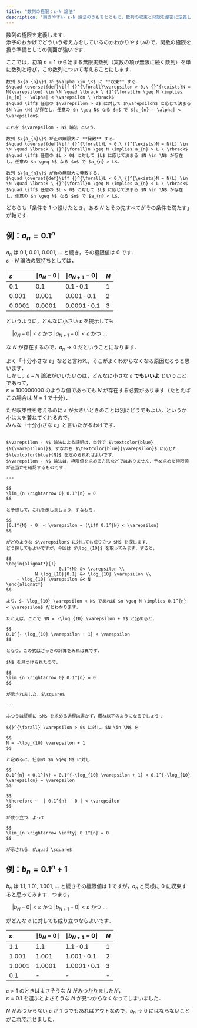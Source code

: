 ```yaml
---
title: "数列の極限：ε-N 論法"
description: "躓きやすい ε-N 論法のきもちとともに，数列の収束と発散を厳密に定義します．数列 {a_n} が α ∈ R に収束する ⇔ 任意の ε > 0 に対して ε に応じて決まる N が存在し，任意の n ≧ N なる n で　|a_n - α| < ε"
---
```


数列の極限を定義します．  
添字のおかげでどういう考え方をしているのかわかりやすいので，関数の極限を扱う準備としての側面が強いです．

ここでは，初項 $n = 1$ から始まる無限実数列（実数の項が無限に続く数列）を単に数列と呼び，この数列について考えることにします．

~~~definition:数列の収束
数列 $\{a_{n}\}$ が $\alpha \in \R$ に **収束** する．  
$\quad \overset{def}\iff {}^{\forall}\varepsilon > 0,\ {}^{\exists}N = N(\varepsilon) \in \N \quad \lbrack \ {}^{\forall}n \geq N \implies |a_{n} - \alpha| < \varepsilon \ \rbrack$  
$\quad \iff$ 任意の $\varepsilon > 0$ に対して $\varepsilon$ に応じて決まる $N \in \N$ が存在し，任意の $n \geq N$ なる $n$ で $|a_{n} - \alpha| < \varepsilon$．

これを $\varepsilon - N$ 論法 という．
~~~

~~~definition:数列の発散
数列 $\{a_{n}\}$ が正の無限大に **発散** する．  
$\quad \overset{def}\iff {}^{\forall}L > 0,\ {}^{\exists}N = N(L) \in \N \quad \lbrack \ {}^{\forall}n \geq N \implies a_{n} > L \ \rbrack$  
$\quad \iff$ 任意の $L > 0$ に対して $L$ に応じて決まる $N \in \N$ が存在し，任意の $n \geq N$ なる $n$ で $a_{n} > L$．

数列 $\{a_{n}\}$ が負の無限大に発散する．  
$\quad \overset{def}\iff {}^{\forall}L < 0,\ {}^{\exists}N = N(L) \in \N \quad \lbrack \ {}^{\forall}n \geq N \implies a_{n} < L \ \rbrack$  
$\quad \iff$ 任意の $L < 0$ に対して $L$ に応じて決まる $N \in \N$ が存在し，任意の $n \geq N$ なる $n$ で $a_{n} < L$．
~~~

どちらも「条件を $1$ つ設けたとき，ある $N$ とその先すべてがその条件を満たす」が軸です．

## 例：$a_{n} = 0.1^{n}$

$a_{n}$ は $0.1,\ 0.01,\ 0.001,\ ...$ と続き，その極限値は $0$ です．  
$\varepsilon - N$ 論法の気持ちとしては，

| $\varepsilon$ | $\mid a_{N} - 0 \mid$ | $\mid a_{N + 1} - 0 \mid$ | $N$ |
| :-- | :-- | :-- | :-- |
| $0.1$ | $0.1$ | $0.1 \cdot 0.1$ | $1$ |
| $0.001$ | $0.001$ | $0.001 \cdot 0.1$ | $2$ |
| $0.0001$ | $0.0001$ | $0.0001 \cdot 0.1$ | $3$ |

というように，どんなに小さい $\varepsilon$ を提示しても  

$\quad |a_{N} - 0| < \varepsilon$ かつ $|a_{N + 1} - 0| < \varepsilon$ かつ ...  

な $N$ が存在するので，$a_{n} \rightarrow 0$ だということになります．

よく「十分小さな $\varepsilon$」などと言われ，そこがよくわからなくなる原因だろうと思います．  
しかし，$\varepsilon - N$ 論法がいいたいのは，どんなに小さな $\varepsilon$ **でもいいよ** ということであって，  
$\varepsilon = 100000000$ のような値であっても $N$ が存在する必要があります（たとえばこの場合は $N = 1$ で十分）．

ただ収束性を考えるのに $\varepsilon$ が大きいときのことは別にどうでもよい，というか小は大を兼ねてくれるので，  
みんな「十分小さな $\varepsilon$」と言いたがるわけです．

~~~spoiler:close:厳密な証明

$\varepsilon - N$ 論法による証明は，自分で $\textcolor{blue}{N(\varepsilon)}$，すなわち $\textcolor{blue}{\varepsilon}$ に応じた $\textcolor{blue}{N}$ を定められればよいです．  
$\varepsilon - N$ 論法は，極限値を求める方法などではありません．予め求めた極限値が正当かを確認するものです．

---

$$
\lim_{n \rightarrow 0} 0.1^{n} = 0
$$

と予想して，これを示しましょう．すなわち，

$$
|0.1^{N} - 0| < \varepsilon ~ (\iff 0.1^{N} < \varepsilon)
$$

がどのような $\varepsilon$ に対しても成り立つ $N$ を探します．  
どう探してもよいですが，今回は $\log_{10}$ を取ってみます．すると，

$$
\begin{alignat*}{1}
                    0.1^{N} &< \varepsilon \\
           N \log_{10}{0.1} &< \log_{10} \varepsilon \\
    - \log_{10} \varepsilon &< N
\end{alignat*}
$$

より，$- \log_{10} \varepsilon < N$ であれば $n \geq N \implies 0.1^{n} < \varepsilon$ だとわかります．

たとえば，ここで $N = -\log_{10} \varepsilon + 1$ と定めると，

$$
0.1^{- \log_{10} \varepsilon + 1} < \varepsilon
$$

となり，この式はさっきの計算をみれば真です．

$N$ を見つけられたので，

$$
\lim_{n \rightarrow 0} 0.1^{n} = 0
$$

が示されました．$\square$

---

ふつうは証明に $N$ を求める過程は書かず，概ね以下のようになるでしょう：

${}^{\forall} \varepsilon > 0$ に対し，$N \in \N$ を

$$
N = -\log_{10} \varepsilon + 1
$$

と定めると，任意の $n \geq N$ に対し

$$
0.1^{n} < 0.1^{N} = 0.1^{-\log_{10} \varepsilon + 1} < 0.1^{-\log_{10} \varepsilon} = \varepsilon
$$

$$
\therefore ~  | 0.1^{n} - 0 | < \varepsilon
$$

が成り立つ．よって

$$
\lim_{n \rightarrow \infty} 0.1^{n} = 0
$$

が示される．$\quad \square$

~~~

## 例：$b_{n} = 0.1^{n} + 1$

$b_{n}$ は $1.1,\ 1.01,\ 1.001,\ ...$ と続きその極限値は $1$ ですが，$a_{n}$ と同様に $0$ に収束すると思ってみます．つまり，

$\quad |b_{N} - 0| < \varepsilon$ かつ $|b_{N + 1} - 0| < \varepsilon$ かつ ...  

がどんな $\varepsilon$ に対しても成り立つならよいです．

| $\varepsilon$ | $\mid b_{N} - 0 \mid$ | $\mid b_{N + 1} - 0 \mid$ | $N$ |
| :-- | :-- | :-- | :-- |
| $1.1$ | $1.1$ | $1.1 \cdot 0.1$ | $1$ |
| $1.001$ | $1.001$ | $1.001 \cdot 0.1$ | $2$ |
| $1.0001$ | $1.0001$ | $1.0001 \cdot 0.1$ | $3$ |
| $0.1$ | - | - | - |

$\varepsilon > 1$ のときはよさそうな $N$ がみつかりましたが，  
$\varepsilon = 0.1$ を選ぶとよさそうな $N$ が見つからなくなってしまいました．

$N$ がみつからない $\varepsilon$ が $1$ つでもあればアウトなので，$b_{n} \rightarrow 0$ にはならないことがこれで示せました．
